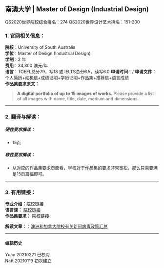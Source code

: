 ## 南澳大学 | Master of Design (Industrial Design)

QS2020世界院校综合排名：274
QS2020世界设计艺术排名：151-200


### 1. 官网相关信息：

**院校**：University of South Australia    
**学位**：Master of Design (Industrial Design)  
**学制**：2 年  
**费用**：34,300 澳元/年  
**语言**：TOEFL总分79，写18 或 IELTS总分6.5，读写6.0
**申请时间**：/
**申请文件**：个人简历+动机信+成绩证明+学历证明+作品集+推荐信+语言成绩  
**作品集要求原文：**   

> **A digital portfolio of up to 15 images of works.** Please provide a list of all images with name, title, date, medium and dimensions.


---


### 2. 翻译与解读：

##### 硬性要求解读：
- 15页



##### 软性要求解读：
- 从对应的作品集要求页面看，学校对于作品集的要求非常宽松，那么只需要满足15页篇幅即可。

---


### 3. 有用链接：

**专业介绍：**[院校链接](https://study.unisa.edu.au/degrees/135-438/int)  
**语言课：** [院校链接](https://www.studyenglishindonesia.com/)  
**作品集要求：** [院校链接](https://study.unisa.edu.au/enrolment-advice/creative-portfolio-entry/)  

**解读文章：**：[澳洲和加拿大院校有关新冠病毒政策汇总](http://www.makebi.net/36870.html)  




---


#### 编辑历史
Yuan 20210221 已校对  
Natt 20210119 初次建立  
